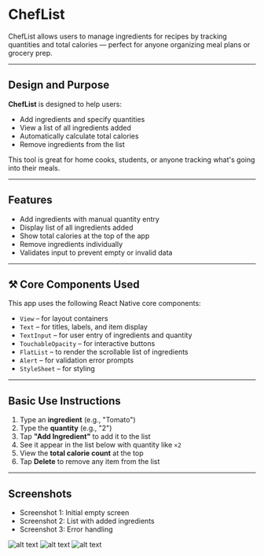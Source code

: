 # ChefList

ChefList allows users to manage ingredients for recipes by tracking quantities and total calories — perfect for anyone organizing meal plans or grocery prep.

---

## Design and Purpose

**ChefList** is designed to help users:
- Add ingredients and specify quantities
- View a list of all ingredients added
- Automatically calculate total calories
- Remove ingredients from the list

This tool is great for home cooks, students, or anyone tracking what's going into their meals.

---

## Features

- Add ingredients with manual quantity entry
- Display list of all ingredients added
- Show total calories at the top of the app
- Remove ingredients individually
- Validates input to prevent empty or invalid data

---

## ⚒ Core Components Used

This app uses the following React Native core components:

- `View` – for layout containers
- `Text` – for titles, labels, and item display
- `TextInput` – for user entry of ingredients and quantity
- `TouchableOpacity` – for interactive buttons
- `FlatList` – to render the scrollable list of ingredients
- `Alert` – for validation error prompts
- `StyleSheet` – for styling

---

## Basic Use Instructions

1. Type an **ingredient** (e.g., "Tomato")
2. Type the **quantity** (e.g., "2")
3. Tap **"Add Ingredient"** to add it to the list
4. See it appear in the list below with quantity like `×2`
5. View the **total calorie count** at the top
6. Tap **Delete** to remove any item from the list

---

## Screenshots
- Screenshot 1: Initial empty screen
- Screenshot 2: List with added ingredients
- Screenshot 3: Error handling


![alt text](Screenshots\main.png.png)
![alt text](Screenshots\add.png.png)
![alt text](Screenshots\error.png.png)